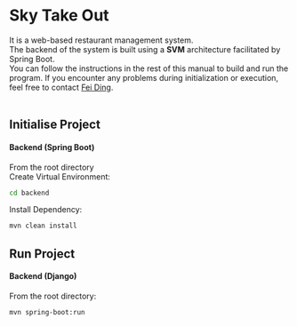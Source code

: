 # Sky Take Out
It is a web-based restaurant management system.<br>
The backend of the system is built using a **SVM** architecture facilitated by Spring Boot.<br>
You can follow the instructions in the rest of this manual to build and run the program. If you encounter any problems during initialization or execution, feel free to contact [Fei Ding](https://github.com/DingFei1).<br><br>

## Initialise Project
#### Backend (Spring Boot)
From the root directory<br>
Create Virtual Environment:
```bash
cd backend
```

Install Dependency:
```bash
mvn clean install
```


## Run Project
#### Backend (Django)
From the root directory:
```bash
mvn spring-boot:run
```